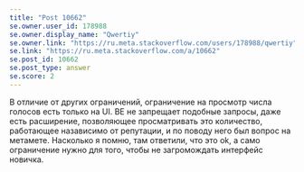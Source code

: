 ```yaml
---
title: "Post 10662"
se.owner.user_id: 178988
se.owner.display_name: "Qwertiy"
se.owner.link: "https://ru.meta.stackoverflow.com/users/178988/qwertiy"
se.link: "https://ru.meta.stackoverflow.com/a/10662"
se.post_id: 10662
se.post_type: answer
se.score: 2
---
```

<p>В отличие от других ограничений, ограничение на просмотр числа голосов есть только на UI. BE не запрещает подобные запросы, даже есть расширение, позволяющее просматривать это количество, работающее назависимо от репутации, и по поводу него был вопрос на метамете. Насколько я помню, там ответили, что это ok, а само ограничение нужно для того, чтобы не загромождать интерфейс новичка.</p>
